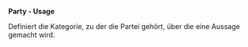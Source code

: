 **Party - Usage**

Definiert die Kategorie, zu der die Partei gehört, über die eine Aussage gemacht wird.